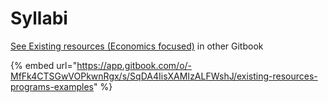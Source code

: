 # Syllabi

[See Existing resources (Economics focused)](https://app.gitbook.com/s/SqDA4IisXAMIzALFWshJ/existing-resources-programs-examples) in other Gitbook

{% embed url="https://app.gitbook.com/o/-MfFk4CTSGwVOPkwnRgx/s/SqDA4IisXAMIzALFWshJ/existing-resources-programs-examples" %}
